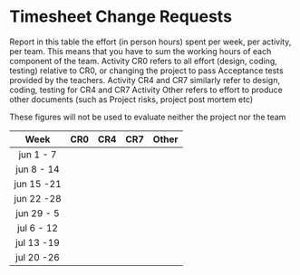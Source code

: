 # Timesheet Change Requests

Report in this table the effort (in person hours) spent per week, per activity, per team. 
This means that you have to sum the working hours of each component of the team.
Activity CR0 refers to all effort (design, coding, testing) relative to CR0, or changing the project to pass Acceptance tests provided by the teachers.
Activity CR4 and CR7 similarly refer to design, coding, testing for CR4 and CR7
Activity Other refers to effort to produce other documents (such as Project risks, project post mortem etc)


These figures will not be used to evaluate neither the project nor the team

| Week | CR0 | CR4  | CR7  | Other |
|:-----------:|:--------:|:-----------:|:-----------:|:----------:|
| jun 1 -  7 | | | | | 
| jun 8 - 14 | | | | |
| jun 15 -21 | | | | |
| jun 22 -28 | | | | |
| jun 29 - 5 | | | | |
| jul 6 - 12 | | | | |
| jul 13 -19 | | | | |
| jul 20 -26 | | | | |
